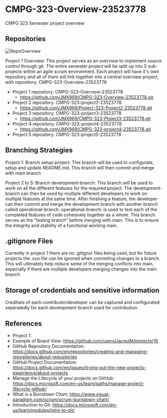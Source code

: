 # CMPG-323-Overview-23523778
CMPG 323 Semester project overview

## Repositories
![RepoOverview](https://user-images.githubusercontent.com/68903153/185241730-39007c88-da87-4e3a-9ca4-331c00e994b1.png)

Project 1 Overview: This project serves as an overview to implement source control through git.
The entire semester project will be split up into 5 sub-projects within an agile scrum environment.
Each project will have it's own repository and all of them will link together into a central overview project,
with repository: CMPG-323-Overview-23523778

* Project 1 repository: CMPG-323-Overview-23523778
  * https://github.com/JMX969/CMPG-323-Overview-23523778.git
* Project 2 repository: CMPG-323-project2-23523778
  * https://github.com/JMX969/Project-323-Project2-23523778.git
* Project 3 repository: CMPG-323-project3-23523778
  * https://github.com/JMX969/CMPG-323-Ptoject3-23523778.git
* Project 4 repository: CMPG-323-project4-23523778
  * https://github.com/JMX969/CMPG-323-project4-23523778.git
* Project 5 repository: CMPG-323-project5-23523778

## Branching Strategies
Project 1: Branch setup-project: This branch will be used to configurate, setup and update README.md.
This branch will then commit and merge with main branch

Project 2 to 5: Branch development-branch: This branch will be used to work on all the different features for the required project.
The development-branch can then be used by multiple different developers to work on multiple features at the same time.
After finishing a feature, the developer can then commit and merge the development branch with another branch called operational-branch.
operational-branch: is used to test each of the completed features of code cohesively together as a whole. This branch serves as the "testing branch"
before merging with main. This is to ensure the integrity and stability of a functional working main.

## .gitignore Files
Currently in project 1 there are no .gitignor files being used, but for future projects the .suo file can be ignored when commiting changes to a branch.
This will ultimately help reduce some of the merging conflicts into main, especially if there are multiple developers merging changes into the main branch.

## Storage of credentials and sensitive information
Creditials of each contributer/developer can be captured and configurated seperatedly for each development-branch used for contribution.

## References
* Project 1:
 * Example of Board View: https://github.com/users/JacquiM/projects/16
 * GitHub Repository Documentation: https://docs.github.com/en/repositories/creating-and-managing-repositories/about-repositories
 * GitHub Project Documentation: https://docs.github.com/en/issues/trying-out-the-new-projects-experience/about-projects
 * Manage the Lifecycle of your projects on GitHub: https://docs.microsoft.com/en-us/learn/paths/manage-project-lifecycle-github/
 * What is a Burndown Chart: https://www.visual-paradigm.com/scrum/scrum-burndown-chart/
 * Introduction to Git: https://docs.microsoft.com/en-us/learn/modules/intro-to-git/

